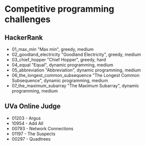 # Competitive programming challenges 
## HackerRank
* 01_max_min "Max min", greedy, medium
* 02_goodland_electricity "Goodland Electricity", greedy, medium
* 03_chief_hopper "Chief Hopper", greedy, hard
* 04_equal "Equal", dynamic programming, medium
* 05_abbreviation "Abbreviation", dynamic programming, medium
* 06_the_longest_common_subsequence "The Longest Common Subsequence", dynamic programming, medium
* 07_the_maximum_subarray "The Maximum Subarray", dynamic programming, medium
## UVa Online Judge
* 01203 - Argus
* 10954 - Add All
* 00793 - Network Connections
* 01197 - The Suspects
* 00297 - Quadtrees
